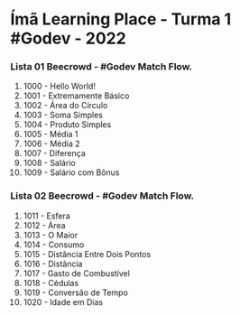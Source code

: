# Ímã Learning Place - Turma 1 #Godev - 2022

### Lista 01 Beecrowd - #Godev Match Flow.

1.  1000 - Hello World!
2.  1001 - Extremamente Básico
3.  1002 - Área do Círculo
4.  1003 - Soma Simples
5.  1004 - Produto Simples
6.  1005 - Média 1
7.  1006 - Média 2
8.  1007 - Diferença
9.  1008 - Salário
10. 1009 - Salário com Bônus

### Lista 02 Beecrowd - #Godev Match Flow.

1.  1011 - Esfera
2.  1012 - Área
3.  1013 - O Maior
4.  1014 - Consumo
5.  1015 - Distância Entre Dois Pontos
6.  1016 - Distância
7.  1017 - Gasto de Combustível
8.  1018 - Cédulas
9.  1019 - Conversão de Tempo
10. 1020 - Idade em Dias
